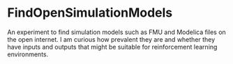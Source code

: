 # FindOpenSimulationModels
An experiment to find simulation models such as FMU and Modelica files on the open internet. I am curious how prevalent they are and whether they have inputs and outputs that might be suitable for reinforcement learning environments.
